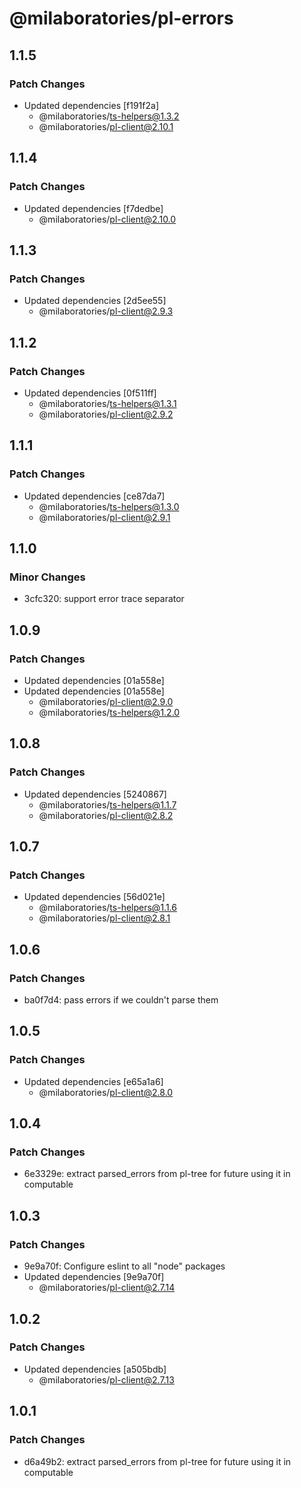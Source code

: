 # @milaboratories/pl-errors

## 1.1.5

### Patch Changes

- Updated dependencies [f191f2a]
  - @milaboratories/ts-helpers@1.3.2
  - @milaboratories/pl-client@2.10.1

## 1.1.4

### Patch Changes

- Updated dependencies [f7dedbe]
  - @milaboratories/pl-client@2.10.0

## 1.1.3

### Patch Changes

- Updated dependencies [2d5ee55]
  - @milaboratories/pl-client@2.9.3

## 1.1.2

### Patch Changes

- Updated dependencies [0f511ff]
  - @milaboratories/ts-helpers@1.3.1
  - @milaboratories/pl-client@2.9.2

## 1.1.1

### Patch Changes

- Updated dependencies [ce87da7]
  - @milaboratories/ts-helpers@1.3.0
  - @milaboratories/pl-client@2.9.1

## 1.1.0

### Minor Changes

- 3cfc320: support error trace separator

## 1.0.9

### Patch Changes

- Updated dependencies [01a558e]
- Updated dependencies [01a558e]
  - @milaboratories/pl-client@2.9.0
  - @milaboratories/ts-helpers@1.2.0

## 1.0.8

### Patch Changes

- Updated dependencies [5240867]
  - @milaboratories/ts-helpers@1.1.7
  - @milaboratories/pl-client@2.8.2

## 1.0.7

### Patch Changes

- Updated dependencies [56d021e]
  - @milaboratories/ts-helpers@1.1.6
  - @milaboratories/pl-client@2.8.1

## 1.0.6

### Patch Changes

- ba0f7d4: pass errors if we couldn't parse them

## 1.0.5

### Patch Changes

- Updated dependencies [e65a1a6]
  - @milaboratories/pl-client@2.8.0

## 1.0.4

### Patch Changes

- 6e3329e: extract parsed_errors from pl-tree for future using it in computable

## 1.0.3

### Patch Changes

- 9e9a70f: Configure eslint to all "node" packages
- Updated dependencies [9e9a70f]
  - @milaboratories/pl-client@2.7.14

## 1.0.2

### Patch Changes

- Updated dependencies [a505bdb]
  - @milaboratories/pl-client@2.7.13

## 1.0.1

### Patch Changes

- d6a49b2: extract parsed_errors from pl-tree for future using it in computable
